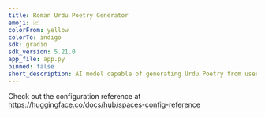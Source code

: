 ```yaml
---
title: Roman Urdu Poetry Generator
emoji: 📈
colorFrom: yellow
colorTo: indigo
sdk: gradio
sdk_version: 5.21.0
app_file: app.py
pinned: false
short_description: AI model capable of generating Urdu Poetry from user prompts
---
```


Check out the configuration reference at https://huggingface.co/docs/hub/spaces-config-reference
